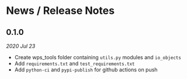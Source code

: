 # News / Release Notes

## 0.1.0
*2020 Jul 23*

* Create wps_tools folder containing `utils.py` modules and `io_objects`
* Add `requirements.txt` and `test_requirements.txt`
* Add `python-ci` and `pypi-publish` for github actions on push

